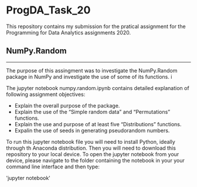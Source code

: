 # ProgDA_Task_20
This repository contains my submission for the pratical assignment for the Programming for Data Analytics assignments 2020.

## NumPy.Random
***
The purpose of this assingment was to investigate the NumPy.Random package in NumPy and investigate the use of some of its functions. i

The jupyter notebook numpy.random.ipynb contains detailed explanation of following assignment objectives:

* Explain the overall purpose of the package.
* Explain the use of the “Simple random data” and “Permutations” functions.
* Explain the use and purpose of at least five “Distributions” functions.
* Expalin the use of seeds in generating pseudorandom numbers.

To run this jupyter notebook file you will need to install Python, ideally through th Anaconda distribution. Then you will need to download this repository to your local device. To open the jupyter notebook from your device, please navigate to the folder containing the notebook in your your command line interface and then type:

'jupyter notebook'
